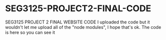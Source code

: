 # SEG3125-PROJECT2-FINAL-CODE
SEG3125 PROJECT 2 FINAL WEBSITE CODE
I uploaded the code but it wouldn't let me upload all of the "node modules", I hope that's ok. The code is here so you can see it
